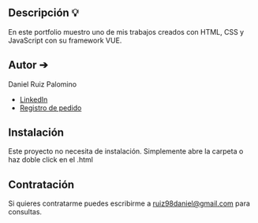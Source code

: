 ## Descripción 💡

En este portfolio muestro uno de mis trabajos creados con HTML, CSS y JavaScript con su framework VUE.

## Autor ➔
Daniel Ruiz Palomino 

* [LinkedIn](https://www.linkedin.com/in/daniel-ruiz-palomino-331049245/)
* [Registro de pedido](https://danielruiz1998.github.io/Daniel-Ruiz-Portafolio.github.io/)


## Instalación
Este proyecto no necesita de instalación. Simplemente abre la carpeta o haz doble click en el .html

## Contratación
Si quieres contratarme puedes escribirme a ruiz98daniel@gmail.com para consultas.
